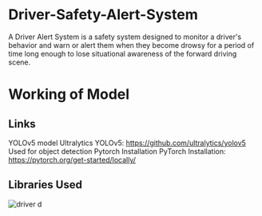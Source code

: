# Driver-Safety-Alert-System
A Driver Alert System is a safety system designed to monitor a driver's behavior and warn or alert them when they become drowsy for a period of time  long enough to lose situational awareness of the forward driving scene. 

# Working of Model
## Links
YOLOv5 model
Ultralytics YOLOv5: https://github.com/ultralytics/yolov5
Used for object detection
Pytorch Installation
PyTorch Installation: https://pytorch.org/get-started/locally/
## Libraries Used
![driver d](https://user-images.githubusercontent.com/92366931/210950335-1385467f-86c2-4247-b875-0fac6de16b68.jpg)


